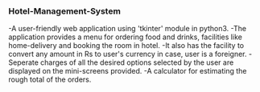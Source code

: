 ### Hotel-Management-System

  -A user-friendly web application using 'tkinter' module in python3.
  -The application provides a menu for ordering food and drinks, facilities like home-delivery and booking the room in hotel.
  -It also has the facility to convert any amount in Rs to user's currency in case, user is a foreigner.
  -Seperate charges of all the desired options selected by the user are displayed on the mini-screens provided.
  -A calculator for estimating the rough total of the orders.
